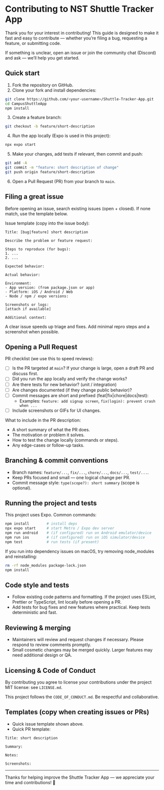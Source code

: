# Contributing to NST Shuttle Tracker App

Thank you for your interest in contributing! This guide is designed to make it fast and easy to contribute — whether you’re filing a bug, requesting a feature, or submitting code.

If something is unclear, open an issue or join the community chat (Discord) and ask — we’ll help you get started.

## Quick start

1. Fork the repository on GitHub.
2. Clone your fork and install dependencies:

```bash
git clone https://github.com/<your-username>/Shuttle-Tracker-App.git
cd CampusShuttleApp
npm install
```

3. Create a feature branch:

```bash
git checkout -b feature/short-description
```

4. Run the app locally (Expo is used in this project):

```bash
npx expo start
```

5. Make your changes, add tests if relevant, then commit and push:

```bash
git add -A
git commit -m "feature: short description of change"
git push origin feature/short-description
```

6. Open a Pull Request (PR) from your branch to `main`.

## Filing a great issue

Before opening an issue, search existing issues (open + closed). If none match, use the template below.

Issue template (copy into the issue body):

```
Title: [bug|feature] short description

Describe the problem or feature request:

Steps to reproduce (for bugs):
1. ...
2. ...

Expected behavior:

Actual behavior:

Environment:
- App version: (from package.json or app)
- Platform: iOS / Android / Web
- Node / npm / expo versions:

Screenshots or logs:
[attach if available]

Additional context:

```

A clear issue speeds up triage and fixes. Add minimal repro steps and a screenshot when possible.

## Opening a Pull Request

PR checklist (we use this to speed reviews):

- [ ] Is the PR targeted at `main`? If your change is large, open a draft PR and discuss first.
- [ ] Did you run the app locally and verify the change works?
- [ ] Are there tests for new behavior? (unit / integration)
- [ ] Are changes documented (if they change public behavior)?
- [ ] Commit messages are short and prefixed (feat|fix|chore|docs|test):
  - Examples: `feature: add signup screen`, `fix(login): prevent crash when ...`
- [ ] Include screenshots or GIFs for UI changes.

What to include in the PR description:

- A short summary of what the PR does.
- The motivation or problem it solves.
- How to test the change locally (commands or steps).
- Any edge-cases or follow-up tasks.

## Branching & commit conventions

- Branch names: `feature/...`, `fix/...`, `chore/...`, `docs/...`, `test/...`.
- Keep PRs focused and small — one logical change per PR.
- Commit message style: `type(scope?): short summary` (scope is optional).

## Running the project and tests

This project uses Expo. Common commands:

```bash
npm install        # install deps
npx expo start     # start Metro / Expo dev server
npm run android    # (if configured) run on Android emulator/device
npm run ios        # (if configured) run on iOS simulator/device
npm test           # run tests (if present)
```

If you run into dependency issues on macOS, try removing node_modules and reinstalling:

```bash
rm -rf node_modules package-lock.json
npm install
```

## Code style and tests

- Follow existing code patterns and formatting. If the project uses ESLint, Prettier or TypeScript, lint locally before opening a PR.
- Add tests for bug fixes and new features where practical. Keep tests deterministic and fast.

## Reviewing & merging

- Maintainers will review and request changes if necessary. Please respond to review comments promptly.
- Small cosmetic changes may be merged quickly. Larger features may need additional design or QA.

## Licensing & Code of Conduct

By contributing you agree to license your contributions under the project MIT license: see `LICENSE.md`.

This project follows the `CODE_OF_CONDUCT.md`. Be respectful and collaborative.


## Templates (copy when creating issues or PRs)

- Quick issue template shown above.
- Quick PR template:

```
Title: short description

Summary:

Notes:

Screenshots:

```

---

Thanks for helping improve the Shuttle Tracker App — we appreciate your time and contributions! 🚀
